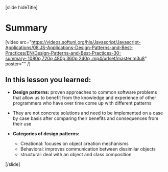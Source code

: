 [slide hideTitle]
# Summary

[video src="https://videos.softuni.org/hls/Javascript/Javascript-Applications/08.JS-Applications-Design-Patterns-and-Best-Practices/EN/Design-Patterns-and-Best-Practices-30-summary-,1080p,720p,480p,360p,240p,.mp4/urlset/master.m3u8" poster="" /]

## In this lesson you learned:

- **Design patterns:** proven approaches to common software problems that allow us to benefit from the knowledge and experience of other programmers who have over time come up with different patterns

- They are not concrete solutions and need to be implemented on a case by case basis after comparing their benefits and consequences from their use

- **Categories of design patterns:**
    - Creational: focuses on object creation mechanisms
    - Behavioral: improves communication between dissimilar objects
    - structural: deal with an object and class composition


[/slide]